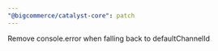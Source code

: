 ```yaml
---
"@bigcommerce/catalyst-core": patch
---
```


Remove console.error when falling back to defaultChannelId
